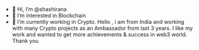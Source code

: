 - 👋 Hi, I’m @shashirana
- 👀 I’m interested in Blockchain
- 🌱 I’m currently working in Crypto.
Hello , i am from India and working with many
Crypto projects as an Ambassador from last 3 years.
I like my work and wanted to get more achievements & success in web3 world.
Thank you
